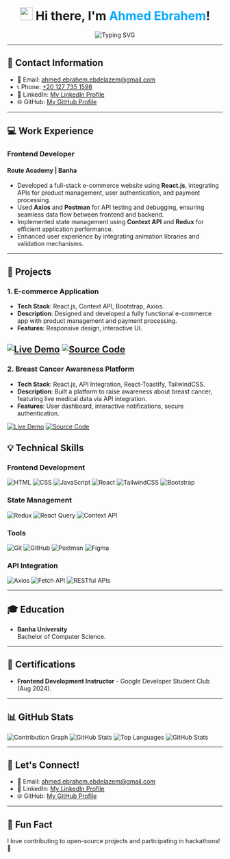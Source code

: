 <h1 align="center">
  <img src="https://media.giphy.com/media/hvRJCLFzcasrR4ia7z/giphy.gif" width="30">
  Hi there, I'm <span style="color:#00aaff;">Ahmed Ebrahem</span>!
</h1>

<p align="center">
  <img src="https://readme-typing-svg.herokuapp.com?font=Fira+Code&weight=600&size=22&pause=1000&color=00A6FF&center=true&width=500&lines=Frontend+Developer;" alt="Typing SVG" />
</p>

---

## 📌 Contact Information
- 📧 Email: [ahmed.ebrahem.ebdelazem@gmail.com](mailto:ahmed.ebrahem.ebdelazem@gmail.com)
- 📞 Phone: [+20 127 735 1598](tel:+201277351598)
- 💼 LinkedIn: [My LinkedIn Profile](https://linkedin.com/in/your-profile)
- 🌐 GitHub: [My GitHub Profile]([https://github.com/ahmedebrahem0](https://github.com/ahmedebrahem0))
---

## 💻 Work Experience

### **Frontend Developer**
#### **Route Academy | Banha**
- Developed a full-stack e-commerce website using **React.js**, integrating APIs for product management, user authentication, and payment processing.
- Used **Axios** and **Postman** for API testing and debugging, ensuring seamless data flow between frontend and backend.
- Implemented state management using **Context API** and **Redux** for efficient application performance.
- Enhanced user experience by integrating animation libraries and validation mechanisms.

---

## 🚀 Projects

### **1. E-commerce Application**
- **Tech Stack**: React.js, Context API, Bootstrap, Axios.
- **Description**: Designed and developed a fully functional e-commerce app with product management and payment processing.
- **Features**: Responsive design, interactive UI.

[![Live Demo](https://img.shields.io/badge/Live_Demo-00C7B7?style=for-the-badge&logo=vercel&logoColor=white)](https://ahmedebrahem0.github.io/e-commerce/)
[![Source Code](https://img.shields.io/badge/Source_Code-181717?style=for-the-badge&logo=github&logoColor=white)](https://github.com/ahmedebrahem0/e-commerce)
---

### **2. Breast Cancer Awareness Platform**
- **Tech Stack**: React.js, API Integration, React-Toastify, TailwindCSS.
- **Description**: Built a platform to raise awareness about breast cancer, featuring live medical data via API integration.
- **Features**: User dashboard, interactive notifications, secure authentication.
  
[![Live Demo](https://img.shields.io/badge/Live_Demo-00C7B7?style=for-the-badge&logo=vercel&logoColor=white)](https://ahmedebrahem0.github.io/BreastCancerAwareness/)
[![Source Code](https://img.shields.io/badge/Source_Code-181717?style=for-the-badge&logo=github&logoColor=white)](https://github.com/ahmedebrahem0/BreastCancerAwareness)


## 💡 Technical Skills

### **Frontend Development**
![HTML](https://img.shields.io/badge/HTML-E34F26?style=for-the-badge&logo=html5&logoColor=white)
![CSS](https://img.shields.io/badge/CSS-1572B6?style=for-the-badge&logo=css3&logoColor=white)
![JavaScript](https://img.shields.io/badge/JavaScript-F7DF1E?style=for-the-badge&logo=javascript&logoColor=black)
![React](https://img.shields.io/badge/React-20232A?style=for-the-badge&logo=react&logoColor=61DAFB)
![TailwindCSS](https://img.shields.io/badge/Tailwind_CSS-38B2AC?style=for-the-badge&logo=tailwind-css&logoColor=white)
![Bootstrap](https://img.shields.io/badge/Bootstrap-563D7C?style=for-the-badge&logo=bootstrap&logoColor=white)

### **State Management**
![Redux](https://img.shields.io/badge/Redux-764ABC?style=for-the-badge&logo=redux&logoColor=white)
![React Query](https://img.shields.io/badge/React%20Query-FF4154?style=for-the-badge&logo=reactquery&logoColor=white)
![Context API](https://img.shields.io/badge/Context_API-000000?style=for-the-badge&logo=react&logoColor=61DAFB)

### **Tools**
![Git](https://img.shields.io/badge/Git-F05032?style=for-the-badge&logo=git&logoColor=white)
![GitHub](https://img.shields.io/badge/GitHub-181717?style=for-the-badge&logo=github&logoColor=white)
![Postman](https://img.shields.io/badge/Postman-FF6C37?style=for-the-badge&logo=postman&logoColor=white)
![Figma](https://img.shields.io/badge/Figma-F24E1E?style=for-the-badge&logo=figma&logoColor=white)

### **API Integration**
![Axios](https://img.shields.io/badge/Axios-5A29E4?style=for-the-badge&logo=axios&logoColor=white)
![Fetch API](https://img.shields.io/badge/Fetch-2396F3?style=for-the-badge&logo=javascript&logoColor=white)
![RESTful APIs](https://img.shields.io/badge/RESTful_API-000000?style=for-the-badge&logo=api&logoColor=white)

---

## 🎓 Education
- **Banha University**  
  Bachelor of Computer Science.

---

## 📜 Certifications
- **Frontend Development Instructor** - Google Developer Student Club (Aug 2024).

---

## 📊 GitHub Stats
![Contribution Graph](https://github-readme-activity-graph.cyclic.app/graph?username=ahmedebrahem0&theme=github)
![GitHub Stats](https://github-readme-stats.vercel.app/api?username=ahmedebrahem0&show_icons=true&theme=radical)
![Top Languages](https://github-readme-stats.vercel.app/api/top-langs/?username=ahmedebrahem0&layout=compact&theme=radical)
![GitHub Stats](https://github-readme-stats.vercel.app/api?username=ahmedebrahem0&show_icons=true&theme=dark)


---

## 🤝 Let's Connect!
- 📧 Email: [ahmed.ebrahem.ebdelazem@gmail.com](mailto:ahmed.ebrahem.ebdelazem@gmail.com)
- 💼 LinkedIn: [My LinkedIn Profile](https://linkedin.com/in/your-profile)
- 🌐 GitHub: [My GitHub Profile](https://github.com/your-username)

---

## 🎉 Fun Fact
I love contributing to open-source projects and participating in hackathons! 🚀
